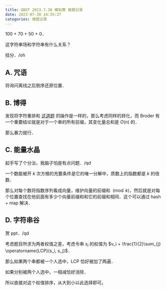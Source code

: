 ```yaml
---
title: QBXT 2023.7.30 模拟赛 做题记录
date: 2023-07-30 14:35:27
categories: 做题记录
---
```


100 + 70 + 50 + 0．

这字符串场和字符串有什么关系？

挂分．/oh

<!-- more -->

## A. 咒语

将询问离线之后倒序还原位置．

## B. 博得

发现将字符重排和 [这道题](/posts/2023-03-31-sim-reform-solution) 的操作是一样的，那么考虑同样的转化，而 Broder 有一个重要结论就是对于一个串的所有前缀，其变化量总和是 $O(n)$ 的．

那么暴力就行．

## C. 能量水晶

起手写了个分治，我脑子怕是有点问题．/qd

一个数能被开 $k$ 次方根的充要条件是它的唯一分解中，质数上的指数都是 $k$ 的倍数．

那么对每个数将指数序列看成向量，维护向量的前缀和 $\pmod k$，然后就是对每个位置查找在他前面有多少个向量前缀和和它的前缀和相同．这个可以通过 hash + map 解决．

## D. 字符串谷

贺 ppt．/qd

考虑题目所求为两者权值之差，考虑令串 $s_i$ 的权值为 $v_i + \frac{1}{2}\sum_{j} \operatorname{LCP}(s_i, s_j)$．

那么如果两个串都被一个人选中，LCP 恰好被加了两遍．

如果分别被两个人选中，一相减恰好消除．

所以直接对这个权值排序，从大到小以此选择即可。
